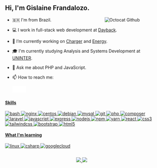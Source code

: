 ## Hi, I'm Gislaine Frandalozo.


<img align="right" src="https://github.com/GislaineFrandalozo/GislaineFrandalozo/blob/main/octocat-1681883435362.png" alt="Octocat Github" style="display: inline-block; width: 35%;">

- 🇧🇷 I'm from Brazil.
- 💻 I work in full-stack web development at [Dayback](https://br.linkedin.com/company/daybackbr). 
- 🔭 I’m currently working on [Charger](https://charger.dayback.com.br/) and [Energy](https://usuario.dayback.com.br).
- 🎓 I'm currently studying Analysis and Systems Development at [UNINTER](https://www.uninter.com/).
- 💬 Ask me about PHP and JavaScript.
- 📫 How to reach me: 


  
  <a href="https://www.instagram.com/GislaineFrandalozo" target="_blank"><img align="left" alt="Instagram" width="22px" src="https://github.com/Aakarsh-B/trying-repos/blob/master/insta.svg" />
<a href="https://www.linkedin.com/in/gislaine-frandalozo-developer/" target="_blank"><img align="left" alt="LinkedIn" width="22px" src="https://github.com/Aakarsh-B/trying-repos/blob/master/linkedin.svg" />

  </br>
  
##

#### Skills
  <div>
    <img title="bash" alt="bash" width="40" height="40" src="https://cdn.jsdelivr.net/gh/devicons/devicon/icons/bash/bash-original.svg" />
    <img title="nginx" alt="nginx" width="40" height="40" src="https://cdn.jsdelivr.net/gh/devicons/devicon/icons/nginx/nginx-original.svg" />
    <img title="centos" alt="centos" width="40" height="40" src="https://cdn.jsdelivr.net/gh/devicons/devicon/icons/centos/centos-original.svg" />
    <img title="debian" alt="debian" width="40" height="40" src="https://cdn.jsdelivr.net/gh/devicons/devicon/icons/debian/debian-original.svg" /> 
    <img title="mysql" alt="mysql" width="40" height="40" src="https://cdn.jsdelivr.net/gh/devicons/devicon/icons/mysql/mysql-original.svg" />
    <img title="git" alt="git" width="40" height="40" src="https://cdn.jsdelivr.net/gh/devicons/devicon/icons/git/git-original.svg" />
    <img title="php" alt="php" width="40" height="40" src="https://cdn.jsdelivr.net/gh/devicons/devicon/icons/php/php-original.svg" />
    <img title="composer" alt="composer" width="40" height="40" src="https://cdn.jsdelivr.net/gh/devicons/devicon/icons/composer/composer-original.svg" /> 
    <img title="laravel" alt="laravel" width="40" height="40" src="https://cdn.jsdelivr.net/gh/devicons/devicon/icons/laravel/laravel-plain.svg" />
    <img title="javascript" alt="javascript" width="40" height="40" src="https://cdn.jsdelivr.net/gh/devicons/devicon/icons/javascript/javascript-original.svg" />
    <img title="express" alt="express" width="40" height="40" src="https://cdn.jsdelivr.net/gh/devicons/devicon/icons/express/express-original.svg" />
    <img title="nodejs" alt="nodejs" width="40" height="40" src="https://cdn.jsdelivr.net/gh/devicons/devicon/icons/nodejs/nodejs-original.svg" />
    <img title="npm" alt="npm" width="40" height="40" src="https://cdn.jsdelivr.net/gh/devicons/devicon/icons/npm/npm-original-wordmark.svg" />
    <img title="yarn" alt="yarn" width="40" height="40" src="https://cdn.jsdelivr.net/gh/devicons/devicon/icons/yarn/yarn-original.svg" />
    <img title="react" alt="react" width="40" height="40" src="https://cdn.jsdelivr.net/gh/devicons/devicon/icons/react/react-original.svg" />
    <img title="css3" alt="css3" width="40" height="40" src="https://cdn.jsdelivr.net/gh/devicons/devicon/icons/css3/css3-original.svg" />
    <img title="tailwindcss" alt="tailwindcss" width="40" height="40" src="https://cdn.jsdelivr.net/gh/devicons/devicon/icons/tailwindcss/tailwindcss-plain.svg" />
    <img title="bootstrap" alt="bootstrap" width="40" height="40" src="https://cdn.jsdelivr.net/gh/devicons/devicon/icons/bootstrap/bootstrap-original.svg" />
    <img title="html5" alt="html5" width="40" height="40" src="https://cdn.jsdelivr.net/gh/devicons/devicon/icons/html5/html5-original.svg" />
          
          
          
    
  </div>
          
  
#### What I'm learning
  
   <div>   
     <img title="linux" alt="linux" width="40" height="40" src="https://cdn.jsdelivr.net/gh/devicons/devicon/icons/linux/linux-original.svg" />
     <img title="csharp" alt="csharp" width="40" height="40" src="https://cdn.jsdelivr.net/gh/devicons/devicon/icons/csharp/csharp-original.svg" />    
     <img title="googlecloud" alt="googlecloud" width="40" height="40" src="https://cdn.jsdelivr.net/gh/devicons/devicon/icons/googlecloud/googlecloud-original.svg" />
          
     
  </div>
  
##  
  
  
<p align="center">
  
  <a href="https://github.com/GislaineFrandalozo">
  
  <img height="180em" src="https://github-readme-stats-eight-theta.vercel.app/api/top-langs/?username=GislaineFrandalozo&layout=compact&langs_count=8&theme=algolia"/>
  
  <img height="180em" src="https://github-readme-stats-eight-theta.vercel.app/api?username=GislaineFrandalozo&show_icons=true&theme=algolia&include_all_commits=true&count_private=true"/>

  </a>
  
</p>
